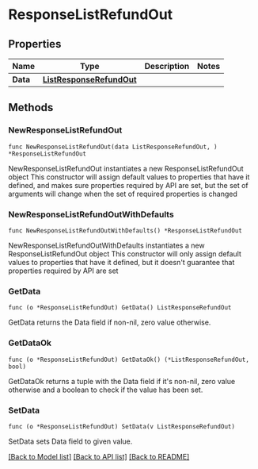 # ResponseListRefundOut

## Properties

Name | Type | Description | Notes
------------ | ------------- | ------------- | -------------
**Data** | [**ListResponseRefundOut**](ListResponseRefundOut.md) |  | 

## Methods

### NewResponseListRefundOut

`func NewResponseListRefundOut(data ListResponseRefundOut, ) *ResponseListRefundOut`

NewResponseListRefundOut instantiates a new ResponseListRefundOut object
This constructor will assign default values to properties that have it defined,
and makes sure properties required by API are set, but the set of arguments
will change when the set of required properties is changed

### NewResponseListRefundOutWithDefaults

`func NewResponseListRefundOutWithDefaults() *ResponseListRefundOut`

NewResponseListRefundOutWithDefaults instantiates a new ResponseListRefundOut object
This constructor will only assign default values to properties that have it defined,
but it doesn't guarantee that properties required by API are set

### GetData

`func (o *ResponseListRefundOut) GetData() ListResponseRefundOut`

GetData returns the Data field if non-nil, zero value otherwise.

### GetDataOk

`func (o *ResponseListRefundOut) GetDataOk() (*ListResponseRefundOut, bool)`

GetDataOk returns a tuple with the Data field if it's non-nil, zero value otherwise
and a boolean to check if the value has been set.

### SetData

`func (o *ResponseListRefundOut) SetData(v ListResponseRefundOut)`

SetData sets Data field to given value.



[[Back to Model list]](../README.md#documentation-for-models) [[Back to API list]](../README.md#documentation-for-api-endpoints) [[Back to README]](../README.md)


